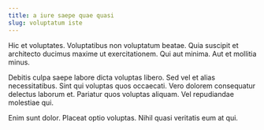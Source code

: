 ```yaml
---
title: a iure saepe quae quasi
slug: voluptatum iste
---
```


Hic et voluptates. Voluptatibus non voluptatum beatae. Quia suscipit et architecto ducimus maxime ut exercitationem. Qui aut minima. Aut et mollitia minus.

Debitis culpa saepe labore dicta voluptas libero. Sed vel et alias necessitatibus. Sint qui voluptas quos occaecati. Vero dolorem consequatur delectus laborum et. Pariatur quos voluptas aliquam. Vel repudiandae molestiae qui.

Enim sunt dolor. Placeat optio voluptas. Nihil quasi veritatis eum at qui.
